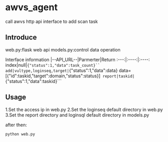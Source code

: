 # awvs_agent
call awvs http api interface to add scan task

## Introduce
web.py:flask web api
models.py:control data operation

Interface information
|--API_URL--|Parmerter|Return
:---:|:----:|:----:
index|null|```{"status":1,"data":task_count}``
add|vultype,loginseq,target|```{"status":1,"data":data}   data= [{"id":taskid,"target":domain,"status":status}]```
report|taskid|```{"status":1,"data":taskid}```

## Usage
1.Set the access ip in web.py
2.Set the loginseq default directory in web.py
3.Set the report directory and loginsql default directory in models.py

after then:
```
python web.py 
```

